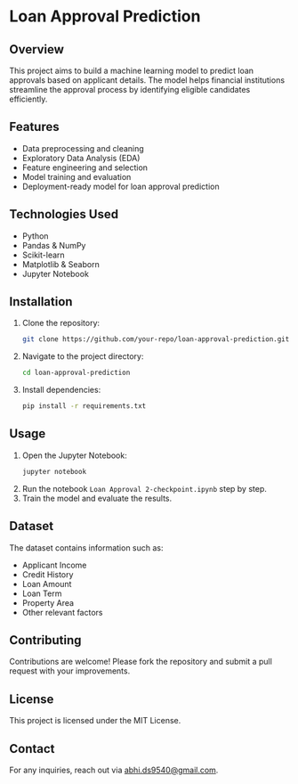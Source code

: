 # Loan Approval Prediction

## Overview
This project aims to build a machine learning model to predict loan approvals based on applicant details. The model helps financial institutions streamline the approval process by identifying eligible candidates efficiently.

## Features
- Data preprocessing and cleaning
- Exploratory Data Analysis (EDA)
- Feature engineering and selection
- Model training and evaluation
- Deployment-ready model for loan approval prediction

## Technologies Used
- Python
- Pandas & NumPy
- Scikit-learn
- Matplotlib & Seaborn
- Jupyter Notebook

## Installation
1. Clone the repository:
   ```bash
   git clone https://github.com/your-repo/loan-approval-prediction.git
   ```
2. Navigate to the project directory:
   ```bash
   cd loan-approval-prediction
   ```
3. Install dependencies:
   ```bash
   pip install -r requirements.txt
   ```

## Usage
1. Open the Jupyter Notebook:
   ```bash
   jupyter notebook
   ```
2. Run the notebook `Loan Approval 2-checkpoint.ipynb` step by step.
3. Train the model and evaluate the results.

## Dataset
The dataset contains information such as:
- Applicant Income
- Credit History
- Loan Amount
- Loan Term
- Property Area
- Other relevant factors

## Contributing
Contributions are welcome! Please fork the repository and submit a pull request with your improvements.

## License
This project is licensed under the MIT License.

## Contact
For any inquiries, reach out via abhi.ds9540@gmail.com.


